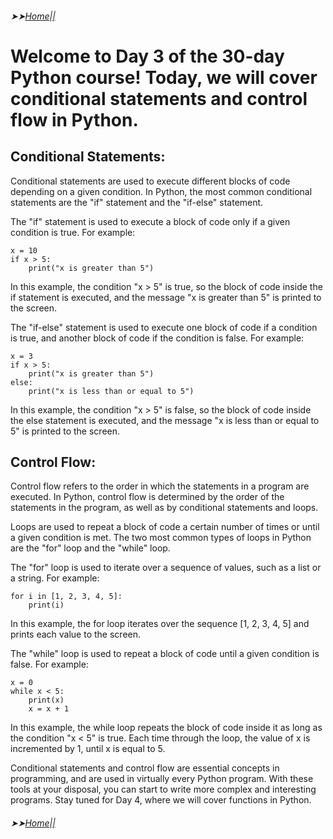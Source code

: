
###### ➤➤[Home||](https://github.com/ermiaswalelgne/Python-in-a-Month-A-Step-by-Step-Guide-to-Mastering-the-Language)

# Welcome to Day 3 of the 30-day Python course! Today, we will cover conditional statements and control flow in Python.

## Conditional Statements:
Conditional statements are used to execute different blocks of code depending on a given condition. In Python, the most common conditional statements are the "if" statement and the "if-else" statement.

The "if" statement is used to execute a block of code only if a given condition is true. For example:

```
x = 10
if x > 5:
    print("x is greater than 5")
```
In this example, the condition "x > 5" is true, so the block of code inside the if statement is executed, and the message "x is greater than 5" is printed to the screen.

The "if-else" statement is used to execute one block of code if a condition is true, and another block of code if the condition is false. For example:

```
x = 3
if x > 5:
    print("x is greater than 5")
else:
    print("x is less than or equal to 5")
```
In this example, the condition "x > 5" is false, so the block of code inside the else statement is executed, and the message "x is less than or equal to 5" is printed to the screen.

## Control Flow:
Control flow refers to the order in which the statements in a program are executed. In Python, control flow is determined by the order of the statements in the program, as well as by conditional statements and loops.

Loops are used to repeat a block of code a certain number of times or until a given condition is met. The two most common types of loops in Python are the "for" loop and the "while" loop.

The "for" loop is used to iterate over a sequence of values, such as a list or a string. For example:
```
for i in [1, 2, 3, 4, 5]:
    print(i)
```
In this example, the for loop iterates over the sequence [1, 2, 3, 4, 5] and prints each value to the screen.

The "while" loop is used to repeat a block of code until a given condition is false. For example:

```
x = 0
while x < 5:
    print(x)
    x = x + 1
````
In this example, the while loop repeats the block of code inside it as long as the condition "x < 5" is true. Each time through the loop, the value of x is incremented by 1, until x is equal to 5.

Conditional statements and control flow are essential concepts in programming, and are used in virtually every Python program. With these tools at your disposal, you can start to write more complex and interesting programs. Stay tuned for Day 4, where we will cover functions in Python.

###### ➤➤[Home||](https://github.com/ermiaswalelgne/Python-in-a-Month-A-Step-by-Step-Guide-to-Mastering-the-Language)

